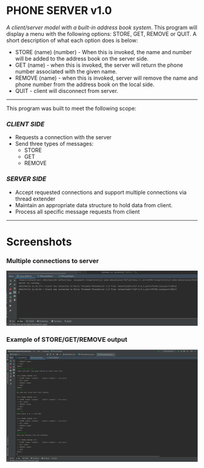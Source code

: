 # PHONE SERVER v1.0

*A client/server model with a built-in address book system*. This program will display a menu with the following options: STORE, GET, REMOVE or QUIT. A short description of what each option does is below:
* STORE (name) (number) - When this is invoked, the name and number will be added to the address book on the server side.
* GET (name) - when this is invoked, the server will return the phone number associated with the given name.
* REMOVE (name) - when this is invoked, server will remove the name and phone number from the address book on the local side.
* QUIT - client will disconnect from server. 

___

This program was built to meet the following scope:

### *CLIENT SIDE*
* Requests a connection with the server
* Send three types of messages:
  * STORE
  * GET
  * REMOVE
    
### *SERVER SIDE*
* Accept requested connections and support multiple connections via thread extender
* Maintain an appropriate data structure to hold data from client.
* Process all specific message requests from client
___
# Screenshots
### Multiple connections to server
![](snapshots/multi-thread.png)
### Example of STORE/GET/REMOVE output
![](snapshots/client.png)





